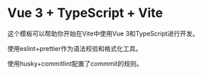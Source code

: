 <!--
 * @Author: zhangmaokai zmkfml@163.com
 * @Date: 2023-08-10 15:48:12
 * @LastEditors: zhangmaokai zmkfml@163.com
 * @LastEditTime: 2023-08-14 16:15:29
 * @FilePath: /vite-boot/README.md
 * @Description: README
-->

# Vue 3 + TypeScript + Vite

这个模板可以帮助你开始在Vite中使用Vue 3和TypeScript进行开发。

使用eslint+prettier作为语法校验和格式化工具。

使用husky+commitlint配置了commmit的规则。
